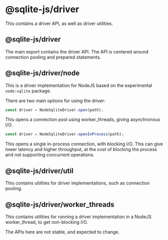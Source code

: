 # @sqlite-js/driver

This contains a driver API, as well as driver utilities.

## @sqlite-js/driver

The main export contains the driver API. The API is centered around connection pooling and prepared statements.

## @sqlite-js/driver/node

This is a driver implementation for NodeJS based on the experimental `node:sqlite` package.

There are two main options for using the driver:

```ts
const driver = NodeSqliteDriver.open(path);
```

This opens a connection pool using worker_threads, giving asynchronous I/O.

```ts
const driver = NodeSqliteDriver.openInProcess(path);
```

This opens a single in-process connection, with blocking I/O. This can give lower latency and higher throughput, at the cost of blocking the process and not supporting concurrent operations.

## @sqlite-js/driver/util

This contains utilities for driver implementations, such as connection pooling.

## @sqlite-js/driver/worker_threads

This contains utilities for running a driver implementation in a NodeJS worker_thread, to get non-blocking I/O.

The APIs here are not stable, and expected to change.
